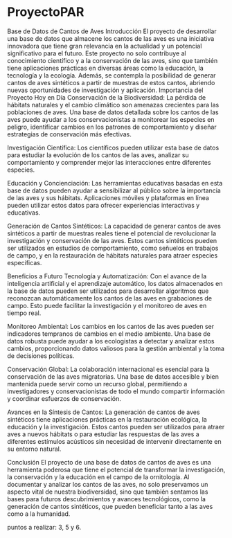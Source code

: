 # ProyectoPAR
Base de Datos de Cantos de Aves
Introducción
El proyecto de desarrollar una base de datos que almacene los cantos de las aves es una iniciativa innovadora que tiene gran relevancia en la actualidad y un potencial significativo para el futuro. Este proyecto no solo contribuye al conocimiento científico y a la conservación de las aves, sino que también tiene aplicaciones prácticas en diversas áreas como la educación, la tecnología y la ecología. Además, se contempla la posibilidad de generar cantos de aves sintéticos a partir de muestras de estos cantos, abriendo nuevas oportunidades de investigación y aplicación.
Importancia del Proyecto Hoy en Día
Conservación de la Biodiversidad:
La pérdida de hábitats naturales y el cambio climático son amenazas crecientes para las poblaciones de aves. Una base de datos detallada sobre los cantos de las aves puede ayudar a los conservacionistas a monitorear las especies en peligro, identificar cambios en los patrones de comportamiento y diseñar estrategias de conservación más efectivas.

Investigación Científica:
Los científicos pueden utilizar esta base de datos para estudiar la evolución de los cantos de las aves, analizar su comportamiento y comprender mejor las interacciones entre diferentes especies. 

Educación y Concienciación:
Las herramientas educativas basadas en esta base de datos pueden ayudar a sensibilizar al público sobre la importancia de las aves y sus hábitats. Aplicaciones móviles y plataformas en línea pueden utilizar estos datos para ofrecer experiencias interactivas y educativas. 

Generación de Cantos Sintéticos:
La capacidad de generar cantos de aves sintéticos a partir de muestras reales tiene el potencial de revolucionar la investigación y conservación de las aves. Estos cantos sintéticos pueden ser utilizados en estudios de comportamiento, como señuelos en trabajos de campo, y en la restauración de hábitats naturales para atraer especies específicas.

Beneficios a Futuro
Tecnología y Automatización:
Con el avance de la inteligencia artificial y el aprendizaje automático, los datos almacenados en la base de datos pueden ser utilizados para desarrollar algoritmos que reconozcan automáticamente los cantos de las aves en grabaciones de campo. Esto puede facilitar la investigación y el monitoreo de aves en tiempo real.

Monitoreo Ambiental:
Los cambios en los cantos de las aves pueden ser indicadores tempranos de cambios en el medio ambiente. Una base de datos robusta puede ayudar a los ecologistas a detectar y analizar estos cambios, proporcionando datos valiosos para la gestión ambiental y la toma de decisiones políticas.

Conservación Global:
La colaboración internacional es esencial para la conservación de las aves migratorias. Una base de datos accesible y bien mantenida puede servir como un recurso global, permitiendo a investigadores y conservacionistas de todo el mundo compartir información y coordinar esfuerzos de conservación.

Avances en la Síntesis de Cantos:
La generación de cantos de aves sintéticos tiene aplicaciones prácticas en la restauración ecológica, la educación y la investigación. Estos cantos pueden ser utilizados para atraer aves a nuevos hábitats o para estudiar las respuestas de las aves a diferentes estímulos acústicos sin necesidad de intervenir directamente en su entorno natural.

Conclusión
El proyecto de una base de datos de cantos de aves es una herramienta poderosa que tiene el potencial de transformar la investigación, la conservación y la educación en el campo de la ornitología. Al documentar y analizar los cantos de las aves, no solo preservamos un aspecto vital de nuestra biodiversidad, sino que también sentamos las bases para futuros descubrimientos y avances tecnológicos, como la generación de cantos sintéticos, que pueden beneficiar tanto a las aves como a la humanidad.


puntos a realizar: 3, 5 y 6.
